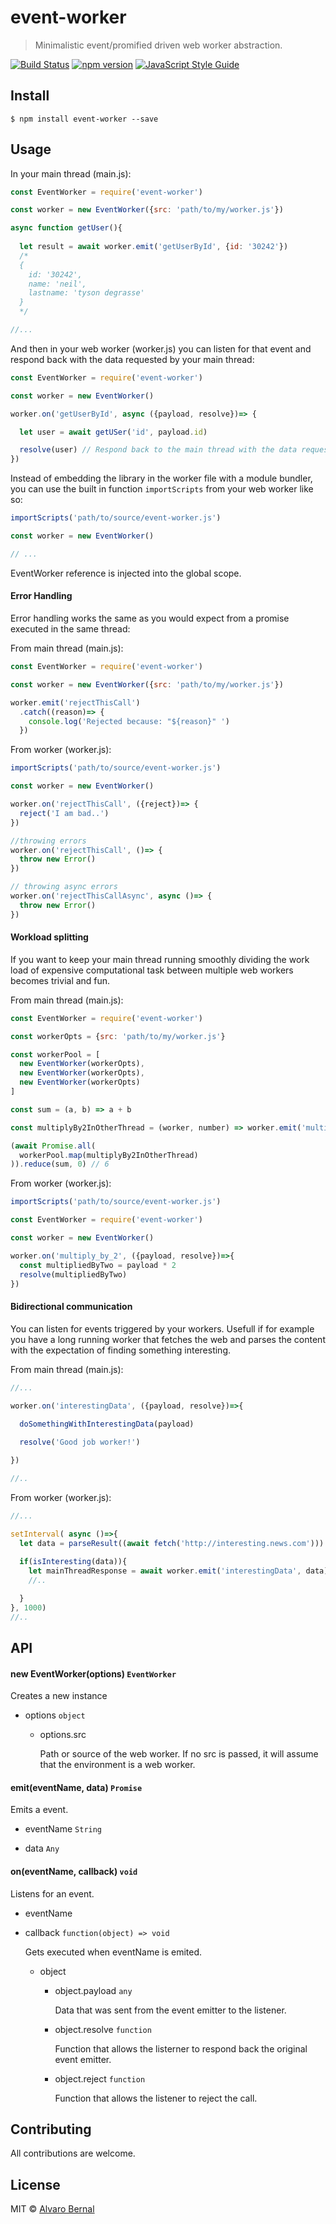 # event-worker 
> Minimalistic event/promified driven web worker abstraction.

[![Build Status](https://travis-ci.org/AlvaroBernalG/event-worker.svg?branch=master)](https://travis-ci.org/AlvaroBernalG/event-worker) [![npm version](https://badge.fury.io/js/event-worker.svg)](https://badge.fury.io/js/event-worker) [![JavaScript Style Guide](https://img.shields.io/badge/code_style-standard-brightgreen.svg)](https://standardjs.com)

## Install

```
$ npm install event-worker --save
```

## Usage 

In your main thread (main.js): 

```js
const EventWorker = require('event-worker')

const worker = new EventWorker({src: 'path/to/my/worker.js'})

async function getUser(){
  
  let result = await worker.emit('getUserById', {id: '30242'})
  /*
  {
    id: '30242',
    name: 'neil',
    lastname: 'tyson degrasse'
  }
  */

//... 

```

And then in your web worker (worker.js) you can listen for that event and respond back with the data requested by your main thread:

```js
const EventWorker = require('event-worker')

const worker = new EventWorker()

worker.on('getUserById', async ({payload, resolve})=> {

  let user = await getUSer('id', payload.id) 

  resolve(user) // Respond back to the main thread with the data requested.
})
```

Instead of embedding the library in the worker file with a module bundler, you can use the built in function `importScripts` from your web worker like so:

```js
importScripts('path/to/source/event-worker.js')

const worker = new EventWorker()

// ...
```
EventWorker reference is injected into the global scope.


#### Error Handling
Error handling works the same as you would expect from a promise executed in the same thread:

From main thread (main.js):

```js
const EventWorker = require('event-worker')

const worker = new EventWorker({src: 'path/to/my/worker.js'})

worker.emit('rejectThisCall')
  .catch((reason)=> { 
    console.log('Rejected because: "${reason}" ')
  })

```

From worker (worker.js):
```js
importScripts('path/to/source/event-worker.js')

const worker = new EventWorker()

worker.on('rejectThisCall', ({reject})=> {
  reject('I am bad..')
})

//throwing errors
worker.on('rejectThisCall', ()=> {
  throw new Error()
})

// throwing async errors 
worker.on('rejectThisCallAsync', async ()=> {
  throw new Error() 
})
```

#### Workload splitting

If you want to keep your main thread running smoothly dividing the work load of expensive computational task between multiple web workers becomes trivial and fun. 

From main thread (main.js):
```js
const EventWorker = require('event-worker') 

const workerOpts = {src: 'path/to/my/worker.js'}

const workerPool = [
  new EventWorker(workerOpts),
  new EventWorker(workerOpts),
  new EventWorker(workerOpts)
] 

const sum = (a, b) => a + b

const multiplyBy2InOtherThread = (worker, number) => worker.emit('multiply_by_2', number)

(await Promise.all(
  workerPool.map(multiplyBy2InOtherThread)
)).reduce(sum, 0) // 6

```
From worker (worker.js):
```js
importScripts('path/to/source/event-worker.js')

const EventWorker = require('event-worker') 

const worker = new EventWorker()

worker.on('multiply_by_2', ({payload, resolve})=>{
  const multipliedByTwo = payload * 2
  resolve(multipliedByTwo) 
})

```
#### Bidirectional communication

You can listen for events triggered by your workers. Usefull if for example you have a long running worker that fetches the web and parses the content with the expectation of finding something interesting. 

From main thread (main.js):
```js
//...

worker.on('interestingData', ({payload, resolve})=>{
  
  doSomethingWithInterestingData(payload)

  resolve('Good job worker!') 

})

//..
```

From worker (worker.js):
```js
//...

setInterval( async ()=>{
  let data = parseResult((await fetch('http://interesting.news.com')))
  
  if(isInteresting(data)){
    let mainThreadResponse = await worker.emit('interestingData', data)
    //..

  }
}, 1000)
//..

```



## API

#### new EventWorker(options) `EventWorker`

Creates a new instance 
  * options `object`
    * options.src 

      Path or source of the web worker. If no src is passed, it will assume that the environment is a web worker. 



#### emit(eventName, data) `Promise`

Emits a event.
  * eventName `String`

  * data `Any`


#### on(eventName, callback) `void`

Listens for an event. 

* eventName

* callback `function(object) => void`

  Gets executed when eventName is emited.

  * object 
    * object.payload `any`

      Data that was sent from the event emitter to the listener. 
      
    * object.resolve  `function`

      Function that allows the listerner to respond back the original event emitter.

    * object.reject  `function`

      Function that allows the listener to reject the call.


## Contributing

All contributions are welcome.

## License
MIT © [Alvaro Bernal](https://github.com/AlvaroBernalG/) 
